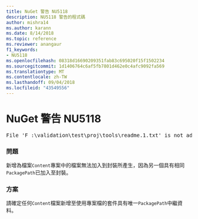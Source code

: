 ```yaml
---
title: NuGet 警告 NU5118
description: NU5118 警告的程式碼
author: mishra14
ms.author: karann
ms.date: 8/14/2018
ms.topic: reference
ms.reviewer: anangaur
f1_keywords:
- NU5118
ms.openlocfilehash: 08318d16690209351fab83c695020f15f1502234
ms.sourcegitcommit: 1d1406764c6af5fb7801d462e0c4afc9092fa569
ms.translationtype: MT
ms.contentlocale: zh-TW
ms.lasthandoff: 09/04/2018
ms.locfileid: "43549556"
---
```

# <a name="nuget-warning-nu5118"></a>NuGet 警告 NU5118
<pre>File 'F :\validation\test\proj\tools\readme.1.txt' is not added because the package already contains file 'tools\readme.txt'</pre>

### <a name="issue"></a>問題

新增為檔案`Content`專案中的檔案無法加入到封裝所產生，因為另一個具有相同`PackagePath`已加入至封裝。


### <a name="solution"></a>方案

請確定任何`Content`檔案新增至使用專案檔的套件具有唯一`PackagePath`中繼資料。

